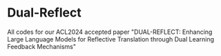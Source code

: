 # Dual-Reflect
All codes for our ACL2024 accepted paper "DUAL-REFLECT: Enhancing Large Language Models for Reflective Translation through Dual Learning Feedback Mechanisms"
